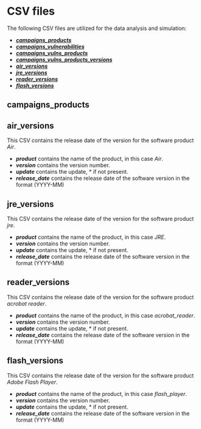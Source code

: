 # CSV files

The following CSV files are utilized for the data analysis and simulation:
- [***campaigns_products***](#campaigns_products)
- [***campaigns_vulnerabilities***](#campaigns_vulnerabilities)
- [***campaigns_vulns_products***](#campaigns_vulns_products)
- [***campaigns_vulns_products_versions***](#campaigns_vulns_products_versions)
- [***air_versions***](#air_versions)
- [***jre_versions***](#jre_versions)
- [***reader_versions***](#reader_versions)
- [***flash_versions***](#flash_versions)



## campaigns_products 

## air_versions
This CSV contains the release date of the version for the software product *Air*.
- ***product*** contains the name of the product, in this case *Air*.
- ***version*** contains the version number.
- ***update*** contains the update, * if not present.
- ***release_date*** contains the release date of the software version in the format (YYYY-MM)

## jre_versions
This CSV contains the release date of the version for the software product *jre*.
- ***product*** contains the name of the product, in this case *JRE*.
- ***version*** contains the version number.
- ***update*** contains the update, * if not present.
- ***release_date*** contains the release date of the software version in the format (YYYY-MM)

## reader_versions
This CSV contains the release date of the version for the software product *acrobat reader*.
- ***product*** contains the name of the product, in this case *acrobat_reader*.
- ***version*** contains the version number.
- ***update*** contains the update, * if not present.
- ***release_date*** contains the release date of the software version in the format (YYYY-MM)

## flash_versions
This CSV contains the release date of the version for the software product *Adobe Flash Player*.
- ***product*** contains the name of the product, in this case *flash_player*.
- ***version*** contains the version number.
- ***update*** contains the update, * if not present.
- ***release_date*** contains the release date of the software version in the format (YYYY-MM)
